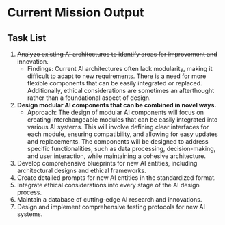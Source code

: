 # Current Mission Output

## Task List
1. ~~Analyze existing AI architectures to identify areas for improvement and innovation.~~
   - Findings: Current AI architectures often lack modularity, making it difficult to adapt to new requirements. There is a need for more flexible components that can be easily integrated or replaced. Additionally, ethical considerations are sometimes an afterthought rather than a foundational aspect of design.
2. **Design modular AI components that can be combined in novel ways.**
   - Approach: The design of modular AI components will focus on creating interchangeable modules that can be easily integrated into various AI systems. This will involve defining clear interfaces for each module, ensuring compatibility, and allowing for easy updates and replacements. The components will be designed to address specific functionalities, such as data processing, decision-making, and user interaction, while maintaining a cohesive architecture.
3. Develop comprehensive blueprints for new AI entities, including architectural designs and ethical frameworks.
4. Create detailed prompts for new AI entities in the standardized format.
5. Integrate ethical considerations into every stage of the AI design process.
6. Maintain a database of cutting-edge AI research and innovations.
7. Design and implement comprehensive testing protocols for new AI systems.
